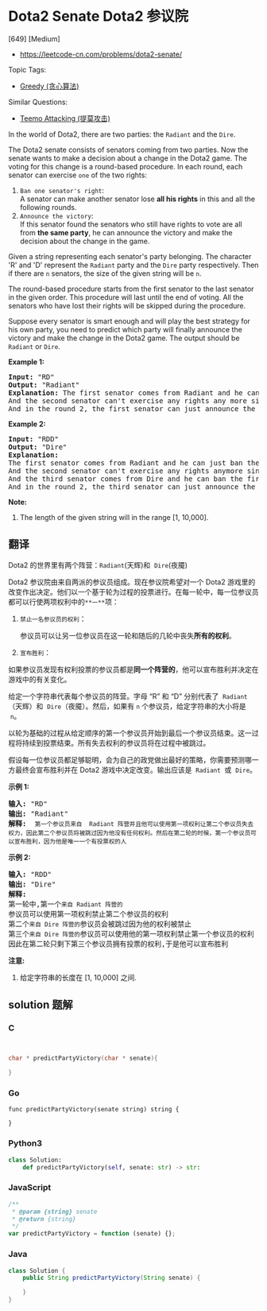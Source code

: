 # Dota2 Senate Dota2 参议院

[649] [Medium]

- https://leetcode-cn.com/problems/dota2-senate/

Topic Tags:

- [Greedy (贪心算法)](https://leetcode-cn.com/tag/greedy/)

Similar Questions:

- [Teemo Attacking (提莫攻击)](https://leetcode-cn.com/problems/teemo-attacking/)

In the world of Dota2, there are two parties: the `Radiant` and the `Dire`.

The Dota2 senate consists of senators coming from two parties. Now the senate wants to make a decision about a change in the Dota2 game. The voting for this change is a round-based procedure. In each round, each senator can exercise `one` of the two rights:

1.  `Ban one senator's right`:  
    A senator can make another senator lose **all his rights** in this and all the following rounds.
2.  `Announce the victory`:  
    If this senator found the senators who still have rights to vote are all from **the same party**, he can announce the victory and make the decision about the change in the game.

Given a string representing each senator's party belonging. The character 'R' and 'D' represent the `Radiant` party and the `Dire` party respectively. Then if there are `n` senators, the size of the given string will be `n`.

The round-based procedure starts from the first senator to the last senator in the given order. This procedure will last until the end of voting. All the senators who have lost their rights will be skipped during the procedure.

Suppose every senator is smart enough and will play the best strategy for his own party, you need to predict which party will finally announce the victory and make the change in the Dota2 game. The output should be `Radiant` or `Dire`.

**Example 1:**

<pre><b>Input:</b> "RD"
<b>Output:</b> "Radiant"
<b>Explanation:</b> The first senator comes from Radiant and he can just ban the next senator's right in the round 1. 
And the second senator can't exercise any rights any more since his right has been banned. 
And in the round 2, the first senator can just announce the victory since he is the only guy in the senate who can vote.
</pre>

**Example 2:**

<pre><b>Input:</b> "RDD"
<b>Output:</b> "Dire"
<b>Explanation:</b> 
The first senator comes from Radiant and he can just ban the next senator's right in the round 1. 
And the second senator can't exercise any rights anymore since his right has been banned. 
And the third senator comes from Dire and he can ban the first senator's right in the round 1. 
And in the round 2, the third senator can just announce the victory since he is the only guy in the senate who can vote.
</pre>

**Note:**

1.  The length of the given string will in the range \[1, 10,000\].

## 翻译

Dota2 的世界里有两个阵营：`Radiant`(天辉)和  `Dire`(夜魇)

Dota2 参议院由来自两派的参议员组成。现在参议院希望对一个 Dota2 游戏里的改变作出决定。他们以一个基于轮为过程的投票进行。在每一轮中，每一位参议员都可以行使两项权利中的`**一**`项：

1.  `禁止一名参议员的权利`：

    参议员可以让另一位参议员在这一轮和随后的几轮中丧失**所有的权利**。

2.  `宣布胜利`：

如果参议员发现有权利投票的参议员都是**同一个阵营的**，他可以宣布胜利并决定在游戏中的有关变化。

给定一个字符串代表每个参议员的阵营。字母 “R” 和 “D” 分别代表了  `Radiant`（天辉）和  `Dire`（夜魇）。然后，如果有 `n` 个参议员，给定字符串的大小将是  `n`。

以轮为基础的过程从给定顺序的第一个参议员开始到最后一个参议员结束。这一过程将持续到投票结束。所有失去权利的参议员将在过程中被跳过。

假设每一位参议员都足够聪明，会为自己的政党做出最好的策略，你需要预测哪一方最终会宣布胜利并在 Dota2 游戏中决定改变。输出应该是  `Radiant`  或  `Dire`。

**示例 1:**

<pre><strong>输入:</strong> "RD"
<strong>输出:</strong> "Radiant"
<strong>解释:  </strong><code>第一个参议员来自  Radiant 阵营并且他可以使用第一项权利让第二个参议员失去权力，因此第二个参议员将被跳过因为他没有任何权利。然后在第二轮的时候，第一个参议员可以宣布胜利，因为他是唯一一个有投票权的人</code>
</pre>

**示例 2:**

<pre><strong>输入:</strong> "RDD"
<strong>输出:</strong> "Dire"
<strong>解释:</strong> 
第一轮中,第一个<code>来自 Radiant 阵营的</code>参议员可以使用第一项权利禁止第二个参议员的权利
第二个<code>来自 Dire 阵营的</code>参议员会被跳过因为他的权利被禁止
第三个<code>来自 Dire 阵营的</code>参议员可以使用他的第一项权利禁止第一个参议员的权利
因此在第二轮只剩下第三个参议员拥有投票的权利,于是他可以宣布胜利
</pre>

**注意:**

1.  给定字符串的长度在 \[1, 10,000\] 之间.

## solution 题解

### C

```c


char * predictPartyVictory(char * senate){

}


```

### Go

```golang
func predictPartyVictory(senate string) string {

}
```

### Python3

```python
class Solution:
    def predictPartyVictory(self, senate: str) -> str:

```

### JavaScript

```javascript
/**
 * @param {string} senate
 * @return {string}
 */
var predictPartyVictory = function (senate) {};
```

### Java

```java
class Solution {
    public String predictPartyVictory(String senate) {

    }
}
```
